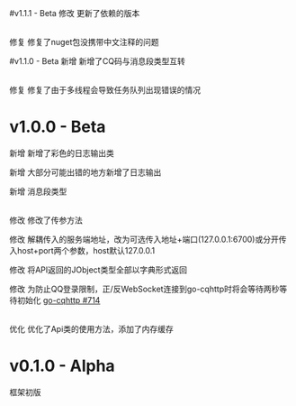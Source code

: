 #v1.1.1 - Beta
修改 更新了依赖的版本

<br>
修复 修复了nuget包没携带中文注释的问题 

#v1.1.0 - Beta
新增 新增了CQ码与消息段类型互转

<br>
修复 修复了由于多线程会导致任务队列出现错误的情况


# v1.0.0 - Beta
新增 新增了彩色的日志输出类

新增 大部分可能出错的地方新增了日志输出

新增 消息段类型

<br>
修改 修改了传参方法

修改 解耦传入的服务端地址，改为可选传入地址+端口(127.0.0.1:6700)或分开传入host+port两个参数，host默认127.0.0.1

修改 将API返回的JObject类型全部以字典形式返回

修改 为防止QQ登录限制，正/反WebSocket连接到go-cqhttp时将会等待两秒等待初始化 [go-cqhttp #714](https://github.com/Mrs4s/go-cqhttp/issues/714)

<br>
优化 优化了Api类的使用方法，添加了内存缓存

# v0.1.0 - Alpha

框架初版